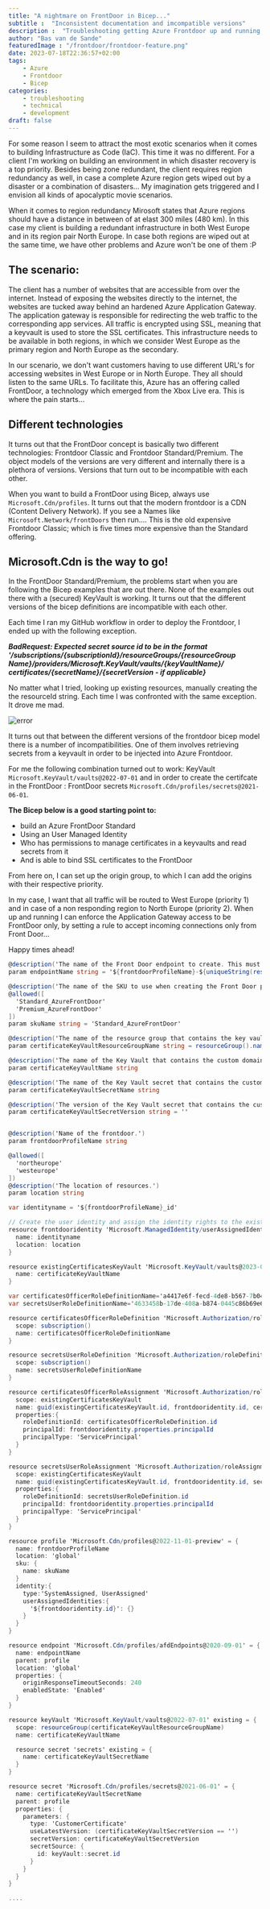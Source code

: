 ```yaml
---
title: "A nightmare on FrontDoor in Bicep..."
subtitle :  "Inconsistent documentation and imcompatible versions"
description :  "Troubleshooting getting Azure Frontdoor up and running in Bicep"
author: "Bas van de Sande"
featuredImage : "/frontdoor/frontdoor-feature.png"
date: 2023-07-18T22:36:57+02:00
tags: 
    - Azure
    - Frontdoor
    - Bicep
categories: 
    - troubleshooting
    - technical
    - development
draft: false
---
```


For some reason I seem to attract the most exotic scenarios when it comes to building Infrastructure as Code (IaC). This time it was no different. For a client I'm working on building an environment in which disaster recovery is a top priority. Besides being zone redundant, the client requires region redundancy as well, in case a complete Azure region gets wiped out by a disaster or a combination of disasters... My imagination gets triggered and I envision all kinds of apocalyptic movie scenarios.    

When it comes to region redundancy Mirosoft states that Azure regions should have a distance in between of at elast 300 miles (480 km). In this case my client is building a redundant infrastructure in both West Europe and in its region pair North Europe. In case both regions are wiped out at the same time, we have other problems and Azure won't be one of them :P

## The scenario:
The client has a number of websites that are accessible from over the internet. Instead of exposing the websites directly to the internet, the websites are tucked away behind an hardened Azure Application Gateway. The application gateway is responsible for redirecting the web traffic to the corresponding app services. All traffic is encrypted using SSL, meaning that a keyvault is used to store the SSL certificates.
This infrastructure needs to be available in both regions, in which we consider West Europe as the primary region and North Europe as the secondary. 

In our scenario, we don't want customers having to use different URL's for accessing websites in West Europe or in North Europe. They all should listen to the same URLs. To facilitate this, Azure has an offering called FrontDoor, a technology which emerged from the Xbox Live era. This is where the pain starts...

## Different technologies
It turns out that the FrontDoor concept is basically two different technologies: Frontdoor Classic and Frontdoor Standard/Premium. The object models of the versions are very different and internally there is a plethora of versions. Versions that turn out to be incompatible with each other.

When you want to build a FrontDoor using Bicep, always use `Microsoft.Cdn/profiles`. It turns out that the modern frontdoor is a CDN (Content Delivery Network). If you see a Names like `Microsoft.Network/frontDoors` then run.... This is the old expensive Frontdoor Classic; which is five times more expensive than the Standard offering.

## Microsoft.Cdn is the way to go!
In the FrontDoor Standard/Premium, the problems start when you are following the Bicep examples that are out there. None of the examples out there with a (secured) KeyVault is working.  It turns out that the different versions of the bicep definitions are incompatible with each other. 

Each time I ran my GitHub workflow in order to deploy the Frontdoor, I ended up with the following exception.

_**BadRequest: Expected secret source id to be in the format '/subscriptions/{subscriptionId}/resourceGroups/{resourceGroup Name}/providers/Microsoft.KeyVault/vaults/{keyVaultName}/ certificates/{secretName}/{secretVersion - if applicable}**_


No matter what I tried, looking up existing resources, manually creating the the resourceId string. Each time I was confronted with the same exception. It drove me mad.

![error](/frontdoor/frontdoor-error.png)

It turns out that between the different versions of the frontdoor bicep model there is a number of incompatibilities. One of them involves retrieving secrets from a keyvault in order to be injected into Azure Frontdoor. 

For me the following combination turned out to work: KeyVault `Microsoft.KeyVault/vaults@2022-07-01` and in order to create the certifcate in the FrontDoor : FrontDoor secrets  `Microsoft.Cdn/profiles/secrets@2021-06-01`.  


**The Bicep below is a good starting point to:** 
- build an Azure FrontDoor Standard
- Using an User Managed Identity
- Who has permissions to manage certificates in a keyvaults and read secrets from it
- And is able to bind SSL certificates to the FrontDoor  

From here on, I can set up the origin group, to which I can add the origins with their respective priority. 

In my case, I want that all traffic will be routed to West Europe (priority 1) and in case of a non responding region to North Europe (priority 2). When up and running I can enforce the Application Gateway access to be FrontDoor only, by setting a rule to accept incoming connections only from Front Door...

Happy times ahead! 


```c#
@description('The name of the Front Door endpoint to create. This must be globally unique.')
param endpointName string = '${frontdoorProfileName}-${uniqueString(resourceGroup().id)}'

@description('The name of the SKU to use when creating the Front Door profile.')
@allowed([
  'Standard_AzureFrontDoor'
  'Premium_AzureFrontDoor'
])
param skuName string = 'Standard_AzureFrontDoor'

@description('The name of the resource group that contains the key vault with custom domain\'s certificate.')
param certificateKeyVaultResourceGroupName string = resourceGroup().name

@description('The name of the Key Vault that contains the custom domain\'s certificate.')
param certificateKeyVaultName string

@description('The name of the Key Vault secret that contains the custom domain\'s certificate.')
param certificateKeyVaultSecretName string

@description('The version of the Key Vault secret that contains the custom domain\'s certificate. Set the value to an empty string to use the latest version.')
param certificateKeyVaultSecretVersion string = ''


@description('Name of the frontdoor.')
param frontdoorProfileName string

@allowed([
  'northeurope'
  'westeurope'
])
@description('The location of resources.')
param location string 

var identityname = '${frontdoorProfileName}_id'

// Create the user identity and assign the identity rights to the existing keyvault
resource frontdooridentity 'Microsoft.ManagedIdentity/userAssignedIdentities@2018-11-30' = {
  name: identityname
  location: location
}

resource existingCertificatesKeyVault 'Microsoft.KeyVault/vaults@2023-02-01' existing = {
  name: certificateKeyVaultName
}

var certificatesOfficerRoleDefinitionName='a4417e6f-fecd-4de8-b567-7b0420556985'
var secretsUserRoleDefinitionName='4633458b-17de-408a-b874-0445c86b69e6'

resource certificatesOfficerRoleDefinition 'Microsoft.Authorization/roleDefinitions@2022-04-01' existing = {
  scope: subscription()
  name: certificatesOfficerRoleDefinitionName
}

resource secretsUserRoleDefinition 'Microsoft.Authorization/roleDefinitions@2022-04-01' existing = {
  scope: subscription()
  name: secretsUserRoleDefinitionName
}

resource certificatesOfficerRoleAssignment 'Microsoft.Authorization/roleAssignments@2022-04-01' = {
  scope: existingCertificatesKeyVault
  name: guid(existingCertificatesKeyVault.id, frontdooridentity.id, certificatesOfficerRoleDefinition.id)
  properties:{
    roleDefinitionId: certificatesOfficerRoleDefinition.id
    principalId: frontdooridentity.properties.principalId
    principalType: 'ServicePrincipal'
  }
}

resource secretsUserRoleAssignment 'Microsoft.Authorization/roleAssignments@2022-04-01' = {
  scope: existingCertificatesKeyVault
  name: guid(existingCertificatesKeyVault.id, frontdooridentity.id, secretsUserRoleDefinition.id)
  properties:{
    roleDefinitionId: secretsUserRoleDefinition.id
    principalId: frontdooridentity.properties.principalId
    principalType: 'ServicePrincipal'
  }
}

resource profile 'Microsoft.Cdn/profiles@2022-11-01-preview' = {
  name: frontdoorProfileName
  location: 'global'
  sku: {
    name: skuName
  }
  identity:{
    type:'SystemAssigned, UserAssigned'
    userAssignedIdentities:{
      '${frontdooridentity.id}': {}
    }
  }
}

resource endpoint 'Microsoft.Cdn/profiles/afdEndpoints@2020-09-01' = {
  name: endpointName
  parent: profile
  location: 'global'
  properties: {
    originResponseTimeoutSeconds: 240
    enabledState: 'Enabled'
  }
}

resource keyVault 'Microsoft.KeyVault/vaults@2022-07-01' existing = {
  scope: resourceGroup(certificateKeyVaultResourceGroupName)
  name: certificateKeyVaultName

  resource secret 'secrets' existing = {
    name: certificateKeyVaultSecretName
  }
}

resource secret 'Microsoft.Cdn/profiles/secrets@2021-06-01' = {
  name: certificateKeyVaultSecretName
  parent: profile
  properties: {
    parameters: {
      type: 'CustomerCertificate'
      useLatestVersion: (certificateKeyVaultSecretVersion == '')
      secretVersion: certificateKeyVaultSecretVersion
      secretSource: {
        id: keyVault::secret.id
      }
    }
  }
}

....

```




